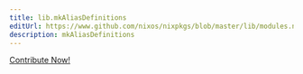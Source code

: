 ```yaml
---
title: lib.mkAliasDefinitions
editUrl: https://www.github.com/nixos/nixpkgs/blob/master/lib/modules.nix#L1071C37
description: mkAliasDefinitions
---
```


<a href="https://www.github.com/nixos/nixpkgs/blob/master/lib/modules.nix#L1071C37">Contribute Now!</a>
